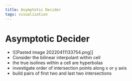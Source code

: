 ```yaml
---
title: Asymptotic Decider
tags: visualization
---
```


# Asymptotic Decider
- ![[Pasted image 20220411133754.png]]
- Consider the bilinear interpolant within cell
- the true isolines within a cell are hyperbolas
- investigate order of intersection points along x or y axis
- build pairs of first two and last two intersections












































